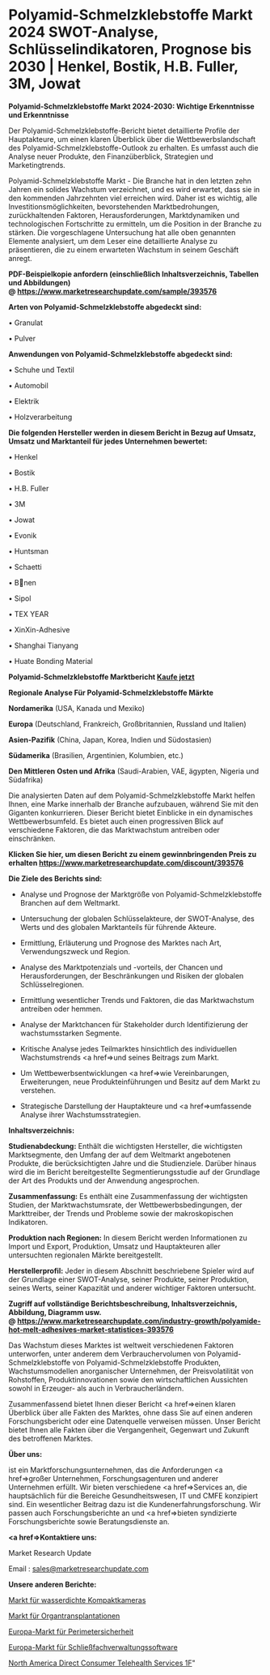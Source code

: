 # Polyamid-Schmelzklebstoffe Markt 2024 SWOT-Analyse, Schlüsselindikatoren, Prognose bis 2030 | Henkel, Bostik, H.B. Fuller, 3M, Jowat

<strong>Polyamid-Schmelzklebstoffe Markt 2024-2030: Wichtige Erkenntnisse und Erkenntnisse</strong>

Der Polyamid-Schmelzklebstoffe-Bericht bietet detaillierte Profile der Hauptakteure, um einen klaren Überblick über die Wettbewerbslandschaft des Polyamid-Schmelzklebstoffe-Outlook zu erhalten. Es umfasst auch die Analyse neuer Produkte, den Finanzüberblick, Strategien und Marketingtrends.

Polyamid-Schmelzklebstoffe Markt - Die Branche hat in den letzten zehn Jahren ein solides Wachstum verzeichnet, und es wird erwartet, dass sie in den kommenden Jahrzehnten viel erreichen wird. Daher ist es wichtig, alle Investitionsmöglichkeiten, bevorstehenden Marktbedrohungen, zurückhaltenden Faktoren, Herausforderungen, Marktdynamiken und technologischen Fortschritte zu ermitteln, um die Position in der Branche zu stärken. Die vorgeschlagene Untersuchung hat alle oben genannten Elemente analysiert, um dem Leser eine detaillierte Analyse zu präsentieren, die zu einem erwarteten Wachstum in seinem Geschäft anregt.

<strong><b>PDF-Beispielkopie anfordern (einschließlich Inhaltsverzeichnis, Tabellen und Abbildungen) @ </b></strong><strong><a href=https://www.marketresearchupdate.com/sample/393576><strong>https://www.marketresearchupdate.com/sample/393576</u></a></strong></strong>

<strong>Arten von Polyamid-Schmelzklebstoffe abgedeckt sind:</strong>

• Granulat

• Pulver

<strong>Anwendungen von Polyamid-Schmelzklebstoffe abgedeckt sind:</strong>

• Schuhe und Textil

• Automobil

• Elektrik

• Holzverarbeitung

<strong>Die folgenden Hersteller werden in diesem Bericht in Bezug auf Umsatz, Umsatz und Marktanteil für jedes Unternehmen bewertet:</strong>

• Henkel

• Bostik

• H.B. Fuller

• 3M

• Jowat

• Evonik

• Huntsman

• Schaetti

• Bnen

• Sipol

• TEX YEAR

• XinXin-Adhesive

• Shanghai Tianyang

• Huate Bonding Material

<strong>Polyamid-Schmelzklebstoffe Marktbericht <a href=https://www.marketresearchupdate.com/buynow/393576>Kaufe jetzt</a></strong>

<strong>Regionale Analyse Für Polyamid-Schmelzklebstoffe Märkte</strong>

<strong>Nordamerika</strong> (USA, Kanada und Mexiko)

<strong>Europa</strong> (Deutschland, Frankreich, Großbritannien, Russland und Italien)

<strong>Asien-Pazifik</strong> (China, Japan, Korea, Indien und Südostasien)

<strong>Südamerika</strong> (Brasilien, Argentinien, Kolumbien, etc.)

<strong>Den Mittleren</strong> <strong>Osten und Afrika</strong> (Saudi-Arabien, VAE, ägypten, Nigeria und Südafrika)

Die analysierten Daten auf dem Polyamid-Schmelzklebstoffe Markt helfen Ihnen, eine Marke innerhalb der Branche aufzubauen, während Sie mit den Giganten konkurrieren. Dieser Bericht bietet Einblicke in ein dynamisches Wettbewerbsumfeld. Es bietet auch einen progressiven Blick auf verschiedene Faktoren, die das Marktwachstum antreiben oder einschränken.

<strong>Klicken Sie hier, um diesen Bericht zu einem gewinnbringenden Preis zu erhalten
</strong><strong><a href=https://www.marketresearchupdate.com/discount/393576>https://www.marketresearchupdate.com/discount/393576</b></u></strong></a>

<strong>Die Ziele des Berichts sind:</strong>

- Analyse und Prognose der Marktgröße von Polyamid-Schmelzklebstoffe Branchen auf dem Weltmarkt.

- Untersuchung der globalen Schlüsselakteure, der SWOT-Analyse, des Werts und des globalen Marktanteils für führende Akteure.

- Ermittlung, Erläuterung und Prognose des Marktes nach Art, Verwendungszweck und Region.

- Analyse des Marktpotenzials und -vorteils, der Chancen und Herausforderungen, der Beschränkungen und Risiken der globalen Schlüsselregionen.

- Ermittlung wesentlicher Trends und Faktoren, die das Marktwachstum antreiben oder hemmen.

- Analyse der Marktchancen für Stakeholder durch Identifizierung der wachstumsstarken Segmente.

- Kritische Analyse jedes Teilmarktes hinsichtlich des individuellen Wachstumstrends <a href=>und</a> seines Beitrags zum Markt.

- Um Wettbewerbsentwicklungen <a href=>wie</a> Vereinbarungen, Erweiterungen, neue Produkteinführungen und Besitz auf dem Markt zu verstehen.

- Strategische Darstellung der Hauptakteure und <a href=>umfas</a>sende Analyse ihrer Wachstumsstrategien.

<strong>Inhaltsverzeichnis:</strong>

<strong>Studienabdeckung:</strong> Enthält die wichtigsten Hersteller, die wichtigsten Marktsegmente, den Umfang der auf dem Weltmarkt angebotenen Produkte, die berücksichtigten Jahre und die Studienziele. Darüber hinaus wird die im Bericht bereitgestellte Segmentierungsstudie auf der Grundlage der Art des Produkts und der Anwendung angesprochen.

<strong>Zusammenfassung:</strong> Es enthält eine Zusammenfassung der wichtigsten Studien, der Marktwachstumsrate, der Wettbewerbsbedingungen, der Markttreiber, der Trends und Probleme sowie der makroskopischen Indikatoren.

<strong>Produktion nach Regionen:</strong> In diesem Bericht werden Informationen zu Import und Export, Produktion, Umsatz und Hauptakteuren aller untersuchten regionalen Märkte bereitgestellt.

<strong>Herstellerprofil:</strong> Jeder in diesem Abschnitt beschriebene Spieler wird auf der Grundlage einer SWOT-Analyse, seiner Produkte, seiner Produktion, seines Werts, seiner Kapazität und anderer wichtiger Faktoren untersucht.

<strong><b>Zugriff auf vollständige Berichtsbeschreibung, Inhaltsverzeichnis, Abbildung, Diagramm usw. @ </b></strong><strong><a href=https://www.marketresearchupdate.com/industry-growth/polyamide-hot-melt-adhesives-market-statistices-393576>https://www.marketresearchupdate.com/industry-growth/polyamide-hot-melt-adhesives-market-statistices-393576</a></strong>

Das Wachstum dieses Marktes ist weltweit verschiedenen Faktoren unterworfen, unter anderem dem Verbrauchervolumen von Polyamid-Schmelzklebstoffe von Polyamid-Schmelzklebstoffe Produkten, Wachstumsmodellen anorganischer Unternehmen, der Preisvolatilität von Rohstoffen, Produktinnovationen sowie den wirtschaftlichen Aussichten sowohl in Erzeuger- als auch in Verbraucherländern.

Zusammenfassend bietet Ihnen dieser Bericht <a href=>einen</a> klaren Überblick über alle Fakten des Marktes, ohne dass Sie auf einen anderen Forschungsbericht oder eine Datenquelle verweisen müssen. Unser Bericht bietet Ihnen alle Fakten über die Vergangenheit, Gegenwart und Zukunft des betroffenen Marktes.

<strong>Über uns:</strong>

 ist ein Marktforschungsunternehmen, das die Anforderungen <a href=>großer</a> Unternehmen, Forschungsagenturen und anderer Unternehmen erfüllt. Wir bieten verschiedene <a href=>Services</a> an, die hauptsächlich für die Bereiche Gesundheitswesen, IT und CMFE konzipiert sind. Ein wesentlicher Beitrag dazu ist die Kundenerfahrungsforschung. Wir passen auch Forschungsberichte an und <a href=>bieten</a> syndizierte Forschungsberichte sowie Beratungsdienste an.

<strong><a href=>Kontaktiere uns:</a></strong>

Market Research Update

Email : sales@marketresearchupdate.com

<strong>Unsere anderen Berichte:</strong>

<a href=https://www.linkedin.com/pulse/waterproof-compact-cameras-market-has-huge-demand-worldwide>Markt für wasserdichte Kompaktkameras</a>

<a href=https://www.linkedin.com/pulse/organ-transplantation-market-size-emerging-trends-consumption>Markt für Organtransplantationen</a>

<a href=https://www.linkedin.com/pulse/europe-perimeter-security-market-size-upcoming-growth>Europa-Markt für Perimetersicherheit</a>

<a href=https://www.linkedin.com/pulse/europe-locker-management-software-market-expecting>Europa-Markt für Schließfachverwaltungssoftware</a>

<a href=https://www.linkedin.com/pulse/north-america-direct-consumer-telehealth-services-1f>North America Direct Consumer Telehealth Services 1F</a>"
